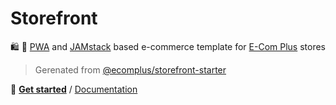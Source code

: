 # Storefront

:shopping: :rocket:
[PWA](https://developers.google.com/web/progressive-web-apps) and
[JAMstack](https://jamstack.org/)
based e-commerce template for
[E-Com Plus](https://www.e-com.plus)
stores

> Gerenated from [@ecomplus/storefront-starter](https://github.com/ecomplus/storefront-starter)

:scroll: **[Get started](https://github.com/ecomplus/storefront-starter#getting-started)**
/ [Documentation](https://github.com/ecomplus/storefront-starter#documentation)
